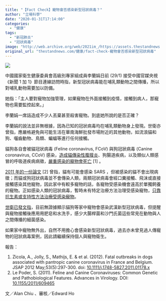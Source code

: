 ```yaml
---
title: "【Fact Check】寵物會否感染新型冠狀病毒？"
author: "立場科學"
date: "2020-01-31T17:14:00"
categories:
  - "健康"
tags:
  - "新冠肺炎"
  - "冠狀病毒"
image: "http://web.archive.org/web/2021im_/https://assets.thestandnews.com/media/photos/cat-03_DD50z_hidZl4q.png"
original_url: "thestandnews.com/健康/fact-check-寵物會否感染新型冠狀病毒"
---
```

![](http://web.archive.org/web/2021im_/https://assets.thestandnews.com/media/photos/cat-03_DD50z_hidZl4q.png)

中國國家衛生健康委員會高級別專家組成員李蘭娟日前 (29/1) 接受中國官媒央視《新聞 1 加 1》節目連線訪問時指，新型冠狀病毒能在哺乳類動物之間傳播，所以對哺乳動物需要加以防備。

她指：「主人要對寵物加強管理，如果寵物在外面接觸到疫情，接觸到病人，那寵物也需要監控起來。」

李蘭娟一席話造成不少人丟棄甚至殺害寵物。到底她所說的是否正確？

李蘭娟的說法並非無根據，因為已知的冠狀病毒均在哺乳類動物身上發現。世衛亦曾指，應嚴格避免與可能生活在華南海鮮批發市場附近的其他動物，如流浪貓和狗、囓齒動物、鳥類、蝙蝠等進行任何接觸。

貓狗各自會被貓冠狀病毒 (Feline coronavirus, FCoV) 與狗冠狀病毒 (Canine coronavirus, CCoV) 感染，[造成貓傳染性腹膜炎](http://web.archive.org/web/20211229132553/https://www.vet.cornell.edu/departments-centers-and-institutes/cornell-feline-health-center/health-information/feline-health-topics/feline-infectious-peritonitis)、狗腸道疾病，以及類似人類感冒的呼吸道疾病病徵，[嚴重感染的寵物會死亡](http://web.archive.org/web/20211229132553/https://www.ncbi.nlm.nih.gov/pubmed/22320357) \[1\] 。

[2011 年的一份論文](http://web.archive.org/web/20211229132553/https://www.hindawi.com/journals/av/2011/609465/) \[2\] 曾指，貓有可能會感染 SARS ，但被感染的貓不會出現病徵；而貓或狗冠狀病毒並不會傳染人類，兩類冠狀病毒會經口糞接觸、飛沫或直接接觸感染其他寵物，因此家中有較多寵物的話，各寵物受感染機會遠高於單獨飼養的寵物。正如感染人類的冠狀病毒，暫時未有特定治療方法治理受感染寵物，[只靠抗生素或支持性方法治療受感染寵物](http://web.archive.org/web/20211229132553/https://www.avma.org/resources/pet-owners/petcare/canine-respiratory-coronavirus-faq)。

[世衛已發文指](http://web.archive.org/web/20211229132553/https://www.who.int/emergencies/diseases/novel-coronavirus-2019/advice-for-public/myth-busters)，目前無證據顯示貓狗等家中寵物會感染武漢新型冠狀病毒，但提醒與寵物接觸後應用用肥皂和水洗手，感少大腸桿菌和沙門氏菌這些常見在動物與人之間傳播的細菌感染。

如果家中寵物無外出，自然不用擔心會感染新型冠狀病毒，過去亦未曾見過人傳寵物的冠狀病毒案例，因此請繼續保持個人與寵物衛生。

報告：

1.  Zicola, A., Jolly, S., Mathijs, E. & et al. (2012). Fatal outbreaks in dogs associated with pantropic canine coronavirus in France and Belgium. JSAP 2012 May;53(5):297-300. doi: [10.1111/j.1748-5827.2011.01178.x](http://web.archive.org/web/20211229132553/https://www.ncbi.nlm.nih.gov/pubmed/22320357)
2.  Le Poder, S. (2011). Feline and Canine Coronaviruses: Common Genetic and Pathobiological Features. Advances in Virology. DOI: [10.1155/2011/609465](http://web.archive.org/web/20211229132553/https://www.hindawi.com/journals/av/2011/609465/)
    

文／Alan Chiu 、審核／Edward Ho